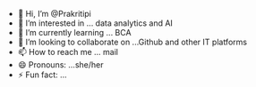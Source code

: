 - 👋 Hi, I’m @Prakritipi
- 👀 I’m interested in ... data analytics and AI
- 🌱 I’m currently learning ... BCA
- 💞️ I’m looking to collaborate on ...Github and other IT platforms
- 📫 How to reach me ... mail
- 😄 Pronouns: ...she/her
- ⚡ Fun fact: ...

<!---
Prakritipi/Prakritipi is a ✨ special ✨ repository because its `README.md` (this file) appears on your GitHub profile.
You can click the Preview link to take a look at your changes.
--->
